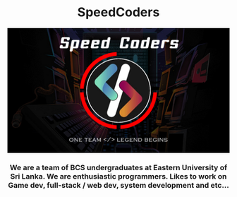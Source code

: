 <h1 align="center">SpeedCoders</h1>

<center><img align="center" src="banner.jpg" alt="dilshan" /></center>

<h3 align="center">
  We are a team of BCS undergraduates at Eastern University of Sri Lanka. 
  We are enthusiastic programmers. Likes to work on
  Game dev, full-stack / web dev, system development and etc...
</h3>